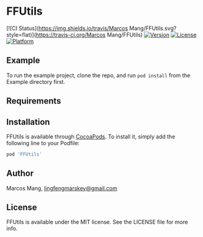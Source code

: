 # FFUtils

[![CI Status](https://img.shields.io/travis/Marcos Mang/FFUtils.svg?style=flat)](https://travis-ci.org/Marcos Mang/FFUtils)
[![Version](https://img.shields.io/cocoapods/v/FFUtils.svg?style=flat)](https://cocoapods.org/pods/FFUtils)
[![License](https://img.shields.io/cocoapods/l/FFUtils.svg?style=flat)](https://cocoapods.org/pods/FFUtils)
[![Platform](https://img.shields.io/cocoapods/p/FFUtils.svg?style=flat)](https://cocoapods.org/pods/FFUtils)

## Example

To run the example project, clone the repo, and run `pod install` from the Example directory first.

## Requirements

## Installation

FFUtils is available through [CocoaPods](https://cocoapods.org). To install
it, simply add the following line to your Podfile:

```ruby
pod 'FFUtils'
```

## Author

Marcos Mang, lingfengmarskey@gmail.com

## License

FFUtils is available under the MIT license. See the LICENSE file for more info.
